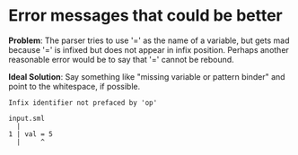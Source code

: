 # Error messages that could be better

**Problem**: The parser tries to use '=' as the name of a variable, but gets
mad because '=' is infixed but does not appear in infix position. Perhaps
another reasonable error would be to say that '=' cannot be rebound.

**Ideal Solution**: Say something like "missing variable or pattern binder" and
point to the whitespace, if possible.

```
Infix identifier not prefaced by 'op'

input.sml
  |
1 | val = 5
  |     ^
```
